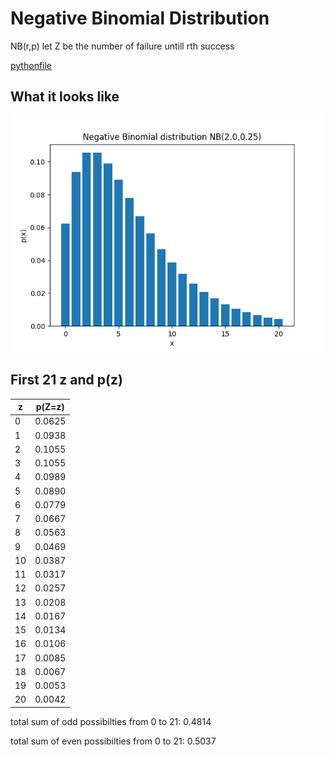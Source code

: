 # Negative Binomial Distribution

NB(r,p)
let Z be the number of failure untill rth success

[pythonfile](NB.py)

## What it looks like
![image](NB.png)

## First 21 z and p(z)
z  | p(Z=z)
---|---
0  | 0.0625
1  | 0.0938
2  | 0.1055
3  | 0.1055
4  | 0.0989
5  | 0.0890
6  | 0.0779
7  | 0.0667
8  | 0.0563
9  | 0.0469
10 | 0.0387
11 | 0.0317
12 | 0.0257
13 | 0.0208
14 | 0.0167
15 | 0.0134
16 | 0.0106
17 | 0.0085
18 | 0.0067
19 | 0.0053
20 | 0.0042

total sum of odd possibilties from 0 to 21: 0.4814

total sum of even possibilties from 0 to 21: 0.5037

